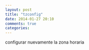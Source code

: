 ```yaml
---
layout: post
title: "tzconfig"
date: 2014-01-27 20:10
comments: true
categories: 
---
```

configurar nuevamente la zona horaria

